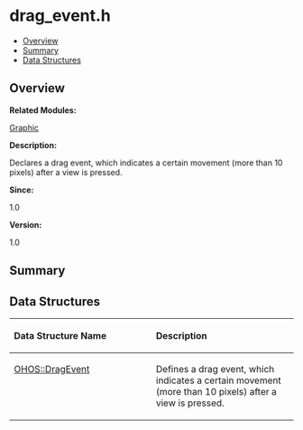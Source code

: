 # drag\_event.h<a name="EN-US_TOPIC_0000001054799565"></a>

-   [Overview](#section905011584165626)
-   [Summary](#section413172547165626)
-   [Data Structures](#nested-classes)

## **Overview**<a name="section905011584165626"></a>

**Related Modules:**

[Graphic](graphic.md)

**Description:**

Declares a drag event, which indicates a certain movement \(more than 10 pixels\) after a view is pressed. 

**Since:**

1.0

**Version:**

1.0

## **Summary**<a name="section413172547165626"></a>

## Data Structures<a name="nested-classes"></a>

<a name="table1027684838165626"></a>
<table><thead align="left"><tr id="row1913341989165626"><th class="cellrowborder" valign="top" width="50%" id="mcps1.1.3.1.1"><p id="p413093831165626"><a name="p413093831165626"></a><a name="p413093831165626"></a>Data Structure Name</p>
</th>
<th class="cellrowborder" valign="top" width="50%" id="mcps1.1.3.1.2"><p id="p146430745165626"><a name="p146430745165626"></a><a name="p146430745165626"></a>Description</p>
</th>
</tr>
</thead>
<tbody><tr id="row1393324370165626"><td class="cellrowborder" valign="top" width="50%" headers="mcps1.1.3.1.1 "><p id="p768408333165626"><a name="p768408333165626"></a><a name="p768408333165626"></a><a href="ohos-dragevent.md">OHOS::DragEvent</a></p>
</td>
<td class="cellrowborder" valign="top" width="50%" headers="mcps1.1.3.1.2 "><p id="p1326095147165626"><a name="p1326095147165626"></a><a name="p1326095147165626"></a>Defines a drag event, which indicates a certain movement (more than 10 pixels) after a view is pressed. </p>
</td>
</tr>
</tbody>
</table>

